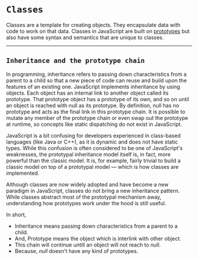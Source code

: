 # `Classes`

Classes are a template for creating objects. They encapsulate data with code to work on that data. Classes in JavaScript are built on [prototypes](#inheritance-and-the-prototype-chain) but also have some syntax and semantics that are unique to classes.

---

## `Inheritance and the prototype chain`

In programming, inheritance refers to passing down characteristics from a parent to a child so that a new piece of code can reuse and build upon the features of an existing one. JavaScript implements inheritance by using objects. Each object has an internal link to another object called its prototype. That prototype object has a prototype of its own, and so on until an object is reached with null as its prototype. By definition, null has no prototype and acts as the final link in this prototype chain. It is possible to mutate any member of the prototype chain or even swap out the prototype at runtime, so concepts like static dispatching do not exist in JavaScript.

JavaScript is a bit confusing for developers experienced in class-based languages (like Java or C++), as it is dynamic and does not have static types. While this confusion is often considered to be one of JavaScript's weaknesses, the prototypal inheritance model itself is, in fact, more powerful than the classic model. It is, for example, fairly trivial to build a classic model on top of a prototypal model — which is how classes are implemented.

Although classes are now widely adopted and have become a new paradigm in JavaScript, classes do not bring a new inheritance pattern. While classes abstract most of the prototypal mechanism away, understanding how prototypes work under the hood is still useful.

In short,

- Inheritance means passing down characteristics from a parent to a child.
- And, Prototype means the object which is interlink with other object.
- This chain will continue untill an object will not reach to _null_.
- Because, _null_ doesn't have any kind of prototypes.
